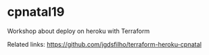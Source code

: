 # cpnatal19
Workshop about deploy on heroku with Terraform

Related links:
https://github.com/jgdsfilho/terraform-heroku-cpnatal
